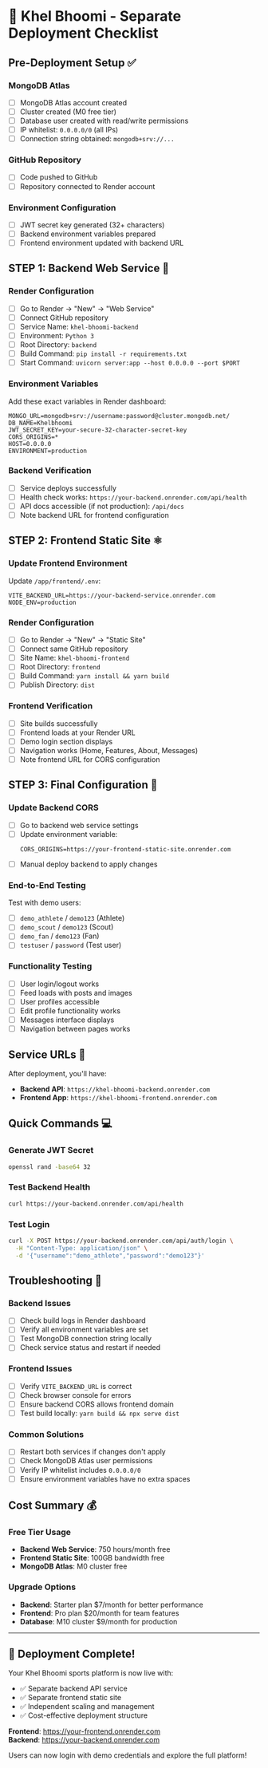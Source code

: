 # 🚀 Khel Bhoomi - Separate Deployment Checklist

## Pre-Deployment Setup ✅

### MongoDB Atlas
- [ ] MongoDB Atlas account created
- [ ] Cluster created (M0 free tier)
- [ ] Database user created with read/write permissions
- [ ] IP whitelist: `0.0.0.0/0` (all IPs)
- [ ] Connection string obtained: `mongodb+srv://...`

### GitHub Repository  
- [ ] Code pushed to GitHub
- [ ] Repository connected to Render account

### Environment Configuration
- [ ] JWT secret key generated (32+ characters)
- [ ] Backend environment variables prepared
- [ ] Frontend environment updated with backend URL

## STEP 1: Backend Web Service 🐍

### Render Configuration
- [ ] Go to Render → "New" → "Web Service"
- [ ] Connect GitHub repository
- [ ] Service Name: `khel-bhoomi-backend`
- [ ] Environment: `Python 3`
- [ ] Root Directory: `backend`
- [ ] Build Command: `pip install -r requirements.txt`
- [ ] Start Command: `uvicorn server:app --host 0.0.0.0 --port $PORT`

### Environment Variables
Add these exact variables in Render dashboard:
```
MONGO_URL=mongodb+srv://username:password@cluster.mongodb.net/
DB_NAME=Khelbhoomi  
JWT_SECRET_KEY=your-secure-32-character-secret-key
CORS_ORIGINS=*
HOST=0.0.0.0
ENVIRONMENT=production
```

### Backend Verification
- [ ] Service deploys successfully
- [ ] Health check works: `https://your-backend.onrender.com/api/health`
- [ ] API docs accessible (if not production): `/api/docs`
- [ ] Note backend URL for frontend configuration

## STEP 2: Frontend Static Site ⚛️

### Update Frontend Environment
Update `/app/frontend/.env`:
```env
VITE_BACKEND_URL=https://your-backend-service.onrender.com
NODE_ENV=production
```

### Render Configuration
- [ ] Go to Render → "New" → "Static Site"  
- [ ] Connect same GitHub repository
- [ ] Site Name: `khel-bhoomi-frontend`
- [ ] Root Directory: `frontend`
- [ ] Build Command: `yarn install && yarn build`
- [ ] Publish Directory: `dist`

### Frontend Verification
- [ ] Site builds successfully
- [ ] Frontend loads at your Render URL
- [ ] Demo login section displays
- [ ] Navigation works (Home, Features, About, Messages)
- [ ] Note frontend URL for CORS configuration

## STEP 3: Final Configuration 🔧

### Update Backend CORS
- [ ] Go to backend web service settings
- [ ] Update environment variable:
  ```
  CORS_ORIGINS=https://your-frontend-static-site.onrender.com
  ```
- [ ] Manual deploy backend to apply changes

### End-to-End Testing
Test with demo users:
- [ ] `demo_athlete` / `demo123` (Athlete)
- [ ] `demo_scout` / `demo123` (Scout)  
- [ ] `demo_fan` / `demo123` (Fan)
- [ ] `testuser` / `password` (Test user)

### Functionality Testing
- [ ] User login/logout works
- [ ] Feed loads with posts and images
- [ ] User profiles accessible
- [ ] Edit profile functionality works
- [ ] Messages interface displays
- [ ] Navigation between pages works

## Service URLs 📍

After deployment, you'll have:
- **Backend API**: `https://khel-bhoomi-backend.onrender.com`
- **Frontend App**: `https://khel-bhoomi-frontend.onrender.com`

## Quick Commands 💻

### Generate JWT Secret
```bash
openssl rand -base64 32
```

### Test Backend Health
```bash
curl https://your-backend.onrender.com/api/health
```

### Test Login
```bash
curl -X POST https://your-backend.onrender.com/api/auth/login \
  -H "Content-Type: application/json" \
  -d '{"username":"demo_athlete","password":"demo123"}'
```

## Troubleshooting 🔧

### Backend Issues
- [ ] Check build logs in Render dashboard
- [ ] Verify all environment variables are set
- [ ] Test MongoDB connection string locally
- [ ] Check service status and restart if needed

### Frontend Issues  
- [ ] Verify `VITE_BACKEND_URL` is correct
- [ ] Check browser console for errors
- [ ] Ensure backend CORS allows frontend domain
- [ ] Test build locally: `yarn build && npx serve dist`

### Common Solutions
- [ ] Restart both services if changes don't apply
- [ ] Check MongoDB Atlas user permissions
- [ ] Verify IP whitelist includes `0.0.0.0/0`
- [ ] Ensure environment variables have no extra spaces

## Cost Summary 💰

### Free Tier Usage
- **Backend Web Service**: 750 hours/month free
- **Frontend Static Site**: 100GB bandwidth free
- **MongoDB Atlas**: M0 cluster free

### Upgrade Options
- **Backend**: Starter plan $7/month for better performance
- **Frontend**: Pro plan $20/month for team features
- **Database**: M10 cluster $9/month for production

---

## 🎉 Deployment Complete!

Your Khel Bhoomi sports platform is now live with:
- ✅ Separate backend API service
- ✅ Separate frontend static site  
- ✅ Independent scaling and management
- ✅ Cost-effective deployment structure

**Frontend**: https://your-frontend.onrender.com  
**Backend**: https://your-backend.onrender.com

Users can now login with demo credentials and explore the full platform!